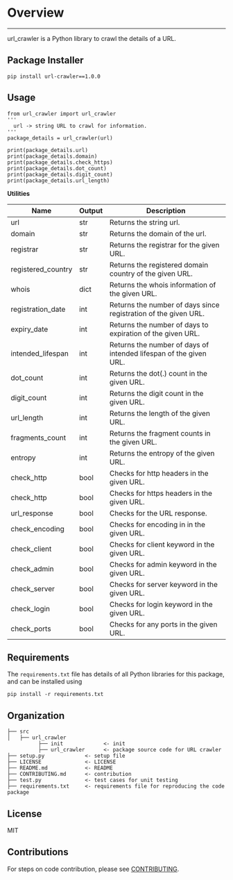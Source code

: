 # Overview
-----------------------------------------------------------------------------

url_crawler is a Python library to crawl the details of a URL. 

## Package Installer 

    pip install url-crawler==1.0.0

## Usage

    from url_crawler import url_crawler
    '''
      url -> string URL to crawl for information.
    '''
    package_details = url_crawler(url)
    
    print(package_details.url)
    print(package_details.domain)
    print(package_details.check_https)
    print(package_details.dot_count)
    print(package_details.digit_count)
    print(package_details.url_length)
    
**Utilities**

| Name           | Output | Description  |
| ------------- | -----| -----|
| url | str | Returns the string url. |
| domain | str | Returns the domain of the url. |
| registrar | str | Returns the registrar for the given URL. |
| registered_country | str | Returns the registered domain country of the given URL. |
| whois | dict | Returns the whois information of the given URL. |
| registration_date | int | Returns the number of days since registration of the given URL. |
| expiry_date | int | Returns the number of days to expiration of the given URL. |
| intended_lifespan | int | Returns the number of days of intended lifespan of the given URL. |
| dot_count | int | Returns the dot(.) count in the given URL. |
| digit_count | int | Returns the digit count in the given URL. |
| url_length | int | Returns the length of the given URL. |
| fragments_count | int | Returns the fragment counts in the given URL. |
| entropy | int | Returns the entropy of the given URL. |
| check_http | bool | Checks for http headers in the given URL. |
| check_http | bool | Checks for https headers in the given URL. |
| url_response | bool | Checks for the URL response. |
| check_encoding | bool | Checks for encoding in in the given URL. |
| check_client | bool | Checks for client keyword in the given URL. |
| check_admin | bool | Checks for admin keyword in the given URL. |
| check_server | bool | Checks for server keyword in the given URL. |
| check_login | bool | Checks for login keyword in the given URL. |
| check_ports | bool | Checks for any ports in the given URL. |

## Requirements

The `requirements.txt` file has details of all Python libraries for this package, and can be installed using 
```
pip install -r requirements.txt
```

## Organization

    ├── src
    │   ├── url_crawler
              ├── init             <- init
              ├── url_crawler      <- package source code for URL crawler
    ├── setup.py             <- setup file 
    ├── LICENSE              <- LICENSE
    ├── README.md            <- README
    ├── CONTRIBUTING.md      <- contribution
    ├── test.py              <- test cases for unit testing
    ├── requirements.txt     <- requirements file for reproducing the code package

## License

MIT

## Contributions

For steps on code contribution, please see [CONTRIBUTING](./CONTRIBUTING.md).
